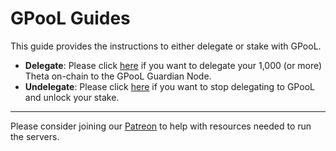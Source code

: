 # GPooL Guides

This guide provides the instructions to either delegate or stake with GPooL.

- **Delegate**: Please click [here](./docs/DELEGATE.md) if you want to delegate your 1,000 (or more) Theta on-chain to the GPooL Guardian Node.
- **Undelegate**: Please click [here](./docs/WITHDRAW_DELEGATION.md) if you want to stop delegating to GPooL and unlock your stake.

---
Please consider joining our [Patreon](https://www.patreon.com/GPooL) to help with resources needed to run the servers.
